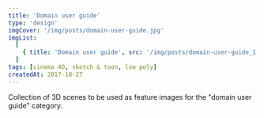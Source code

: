 ```yaml
---
title: 'Domain user guide'
type: 'design'
imgCover: '/img/posts/domain-user-guide.jpg'
imgList:
  [
    { title: 'Domain user guide', src: '/img/posts/domain-user-guide_1.jpg' },
  ]
tags: [cinema 4D, sketch & toon, low poly]
createdAt: 2017-10-27
---
```


Collection of 3D scenes to be used as feature images for the "domain user guide" category.
<!--more-->